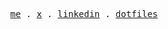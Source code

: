 <p align="center">
  <samp>
    <a href="https://mattpryer.com/">me</a> .
    <a href="https://twitter.com/mwpryer/">x</a> .
    <a href="https://www.linkedin.com/in/mwpryer13/">linkedin</a> .
    <a href="https://www.github.com/mwpryer/dotfiles/">dotfiles</a>
  </samp>
</p>
